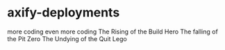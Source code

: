 # axify-deployments

more coding
even more coding
The Rising of the Build Hero
The falling of the Pit Zero
The Undying of the Quit Lego 